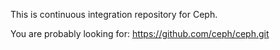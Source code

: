 This is continuous integration repository for Ceph.

You are probably looking for: https://github.com/ceph/ceph.git
